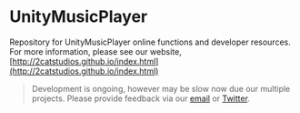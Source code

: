 UnityMusicPlayer
================


Repository for UnityMusicPlayer online functions and developer resources.
For more information, please see our website,[http://2catstudios.github.io/index.html](http://2catstudios.github.io/index.html)


> Development is ongoing, however may be slow now due our multiple projects.
> Please provide feedback via our [email](mailto:gibsonbethke@gmail.com?subject=UMP%20Feedback) or [Twitter](https://twitter.com/MichaelBethke).